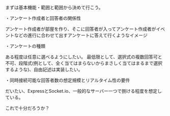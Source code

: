 まずは基本機能・範囲と範囲から決めて行こう。

・アンケート作成者と回答者の関係性

アンケート作成者が部屋を作り、そこに回答者が入ってアンケート作成者がイベントなどの進行に合わせて出すアンケートに答えて行くようなイメージ

・アンケートの種類

ある程度は任意に選べるようにしたい。
最低限として、選択式の複数回答可と不可、段階式(例として、全く当てはまらないからまさしく当てはまるまで選択するような)、自由記述は実装したい。

・同時接続可能な回答者数の想定規模とリアルタイム性の要件

だいたい、ExpressとSocket.io、一般的なサーバー一つで捌ける程度を想定している。

これで十分だろうか？